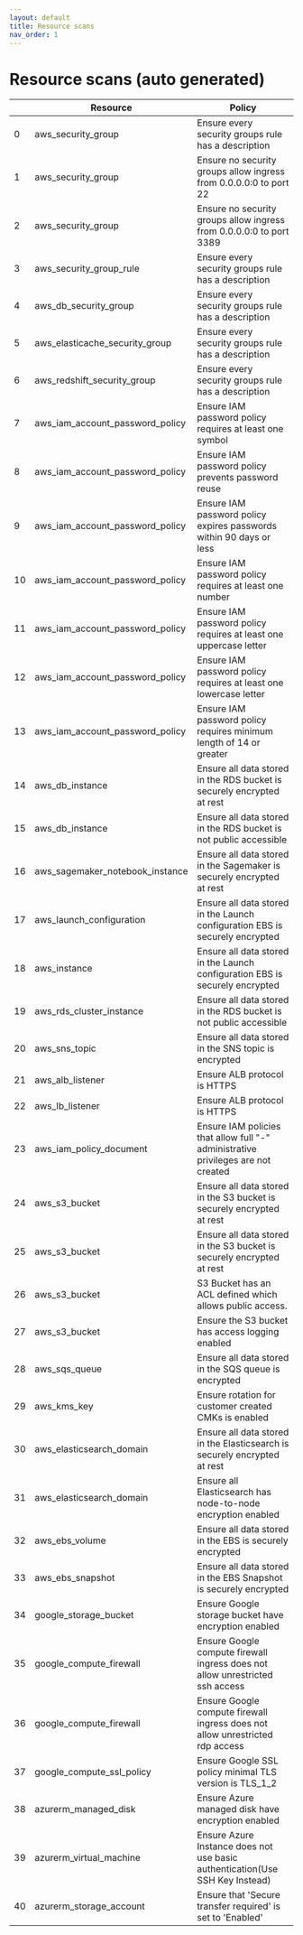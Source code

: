 ```yaml
---
layout: default
title: Resource scans
nav_order: 1
---
```


# Resource scans (auto generated)
|    | Resource                        | Policy                                                                              |
|----|---------------------------------|-------------------------------------------------------------------------------------|
|  0 | aws_security_group              | Ensure every security groups rule has a description                                 |
|  1 | aws_security_group              | Ensure no security groups allow ingress from 0.0.0.0:0 to port 22                   |
|  2 | aws_security_group              | Ensure no security groups allow ingress from 0.0.0.0:0 to port 3389                 |
|  3 | aws_security_group_rule         | Ensure every security groups rule has a description                                 |
|  4 | aws_db_security_group           | Ensure every security groups rule has a description                                 |
|  5 | aws_elasticache_security_group  | Ensure every security groups rule has a description                                 |
|  6 | aws_redshift_security_group     | Ensure every security groups rule has a description                                 |
|  7 | aws_iam_account_password_policy | Ensure IAM password policy requires at least one symbol                             |
|  8 | aws_iam_account_password_policy | Ensure IAM password policy prevents password reuse                                  |
|  9 | aws_iam_account_password_policy | Ensure IAM password policy expires passwords within 90 days or less                 |
| 10 | aws_iam_account_password_policy | Ensure IAM password policy requires at least one number                             |
| 11 | aws_iam_account_password_policy | Ensure IAM password policy requires at least one uppercase letter                   |
| 12 | aws_iam_account_password_policy | Ensure IAM password policy requires at least one lowercase letter                   |
| 13 | aws_iam_account_password_policy | Ensure IAM password policy requires minimum length of 14 or greater                 |
| 14 | aws_db_instance                 | Ensure all data stored in the RDS bucket is securely encrypted at rest              |
| 15 | aws_db_instance                 | Ensure all data stored in the RDS bucket is not public accessible                   |
| 16 | aws_sagemaker_notebook_instance | Ensure all data stored in the Sagemaker is securely encrypted at rest               |
| 17 | aws_launch_configuration        | Ensure all data stored in the Launch configuration EBS is securely encrypted        |
| 18 | aws_instance                    | Ensure all data stored in the Launch configuration EBS is securely encrypted        |
| 19 | aws_rds_cluster_instance        | Ensure all data stored in the RDS bucket is not public accessible                   |
| 20 | aws_sns_topic                   | Ensure all data stored in the SNS topic is encrypted                                |
| 21 | aws_alb_listener                | Ensure ALB protocol is HTTPS                                                        |
| 22 | aws_lb_listener                 | Ensure ALB protocol is HTTPS                                                        |
| 23 | aws_iam_policy_document         | Ensure IAM policies that allow full "*-*" administrative privileges are not created |
| 24 | aws_s3_bucket                   | Ensure all data stored in the S3 bucket is securely encrypted at rest               |
| 25 | aws_s3_bucket                   | Ensure all data stored in the S3 bucket is securely encrypted at rest               |
| 26 | aws_s3_bucket                   | S3 Bucket has an ACL defined which allows public access.                            |
| 27 | aws_s3_bucket                   | Ensure the S3 bucket has access logging enabled                                     |
| 28 | aws_sqs_queue                   | Ensure all data stored in the SQS queue  is encrypted                               |
| 29 | aws_kms_key                     | Ensure rotation for customer created CMKs is enabled                                |
| 30 | aws_elasticsearch_domain        | Ensure all data stored in the Elasticsearch is securely encrypted at rest           |
| 31 | aws_elasticsearch_domain        | Ensure all Elasticsearch has node-to-node encryption enabled                        |
| 32 | aws_ebs_volume                  | Ensure all data stored in the EBS is securely encrypted                             |
| 33 | aws_ebs_snapshot                | Ensure all data stored in the EBS Snapshot is securely encrypted                    |
| 34 | google_storage_bucket           | Ensure Google storage bucket have encryption enabled                                |
| 35 | google_compute_firewall         | Ensure Google compute firewall ingress does not allow unrestricted ssh access       |
| 36 | google_compute_firewall         | Ensure Google compute firewall ingress does not allow unrestricted rdp access       |
| 37 | google_compute_ssl_policy       | Ensure Google SSL policy minimal TLS version is TLS_1_2                             |
| 38 | azurerm_managed_disk            | Ensure Azure managed disk have encryption enabled                                   |
| 39 | azurerm_virtual_machine         | Ensure Azure Instance does not use basic authentication(Use SSH Key Instead)        |
| 40 | azurerm_storage_account         | Ensure that 'Secure transfer required' is set to 'Enabled'                          |
